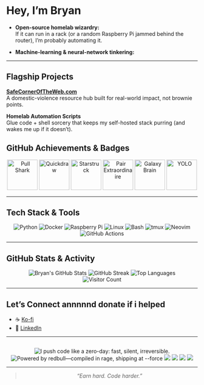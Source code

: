 #  Hey, I’m Bryan



- **Open-source homelab wizardry:**  
  If it can run in a rack (or a random Raspberry Pi jammed behind the router), I’m probably automating it.

- **Machine-learning & neural-network tinkering:**  
  

---

##  Flagship Projects

 [**SafeCornerOfTheWeb.com**](https://safecorneroftheweb.com)  
   A domestic-violence resource hub built for real-world impact, not brownie points.

 **Homelab Automation Scripts**  
   Glue code + shell sorcery that keeps my self-hosted stack purring (and wakes me up if it doesn’t).


##  GitHub Achievements & Badges

<p align="center">
  <!-- Pull Shark -->
  <img src="https://github.githubassets.com/images/modules/profile/achievements/pull-shark-default.png" height="80" alt="Pull Shark" title="Merged PRs: Ship code, not excuses.">
  <!-- Quickdraw -->
  <img src="https://github.githubassets.com/images/modules/profile/achievements/quickdraw-default.png" height="80" alt="Quickdraw" title="Break-it-fix-it-better speed: Closed issues/PRs in record time.">
  <!-- Starstruck -->
  <img src="https://github.githubassets.com/images/modules/profile/achievements/starstruck-default.png" height="80" alt="Starstruck" title="Community traction: ≥16 stars on a project.">
  <!-- Pair Extraordinaire -->
  <img src="https://github.githubassets.com/images/modules/profile/achievements/pair-extraordinaire-default.png" height="80" alt="Pair Extraordinaire" title="Co-authoring PRs: Not a lone-wolf coder.">
  <!-- Galaxy Brain -->
  <img src="https://github.githubassets.com/images/modules/profile/achievements/galaxy-brain-default.png" height="80" alt="Galaxy Brain" title="Accepted answers: Teach-the-internet streak.">
  <!-- YOLO -->
  <img src="https://github.githubassets.com/images/modules/profile/achievements/yolo-default.png" height="80" alt="YOLO" title="Because sometimes you just have to ship it.">
</p>

---

##  Tech Stack & Tools

<p align="center">
  <img src="https://img.shields.io/badge/python-3670A0?style=for-the-badge&logo=python&logoColor=ffdd54" alt="Python"/>
  <img src="https://img.shields.io/badge/docker-%230db7ed.svg?style=for-the-badge&logo=docker&logoColor=white" alt="Docker"/>
  <img src="https://img.shields.io/badge/raspberry%20pi-C51A4A?style=for-the-badge&logo=raspberry-pi" alt="Raspberry Pi"/>
  <img src="https://img.shields.io/badge/linux-222222?style=for-the-badge&logo=linux&logoColor=yellow" alt="Linux"/>
  <img src="https://img.shields.io/badge/bash-4EAA25?style=for-the-badge&logo=gnubash&logoColor=white" alt="Bash"/>
  <img src="https://img.shields.io/badge/tmux-1BB91F?style=for-the-badge&logo=tmux&logoColor=white" alt="tmux"/>
  <img src="https://img.shields.io/badge/neovim-57A143?style=for-the-badge&logo=neovim&logoColor=white" alt="Neovim"/>
  <img src="https://img.shields.io/badge/github%20actions-2088FF?style=for-the-badge&logo=github-actions&logoColor=white" alt="GitHub Actions"/>
</p>

---

##  GitHub Stats & Activity

<p align="center">
  <img src="https://github-readme-stats.vercel.app/api?username=itsbryanman&show_icons=true&theme=tokyonight" alt="Bryan's GitHub Stats"/>
  <img src="https://streak-stats.demolab.com?user=itsbryanman&theme=tokyonight" alt="GitHub Streak"/>
  <img src="https://github-readme-stats.vercel.app/api/top-langs/?username=itsbryanman&layout=compact&theme=tokyonight" alt="Top Languages"/>
  <br/>
  <img src="https://komarev.com/ghpvc/?username=itsbryanman&style=for-the-badge" alt="Visitor Count"/>
</p>

---

##  Let’s Connect annnnnd donate if i helped

- ☕ [Ko-fi](https://ko-fi.com/itsbryandude)
- 🔗 [LinkedIn](https://www.linkedin.com/in/bryan-cruse-99b612143/)

---

## 

<p align="center">
  <!-- Zero-Day Red -->
  <img src="https://img.shields.io/badge/I%20push%20code%20like%20a%20zero--day%3A-fast%2C%20silent%2C%20irreversible.-ff003c?style=for-the-badge&labelColor=0d0d0d" alt="I push code like a zero-day: fast, silent, irreversible."/>
  <!-- Over-Clocked Lime -->
  <img src="https://img.shields.io/badge/Powered%20by%2redbull%E2%80%94compiled%20in%20rage%2C%20shipping%20at%20--force-a6ff07?style=for-the-badge&labelColor=1f2428" alt="Powered by redbull—compiled in rage, shipping at --force"/>
  <!-- Open Source Lover -->
  <img src="https://img.shields.io/badge/Open%20Source-Lover-brightgreen?style=for-the-badge"/>
  <!-- Night Owl -->
  <img src="https://img.shields.io/badge/Night%20Owl-%F0%9F%90%B8-blueviolet?style=for-the-badge"/>
  <!-- Linux Enjoyer -->
  <img src="https://img.shields.io/badge/Linux-Enjoyer-yellowgreen?style=for-the-badge&logo=linux"/>
  <!-- 1k Commits -->
  <img src="https://img.shields.io/badge/1000%20Commits-achieved-blue?style=for-the-badge"/>
</p>

---

> <p align="center"><em>“Earn hard. Code harder.”</em></p>

